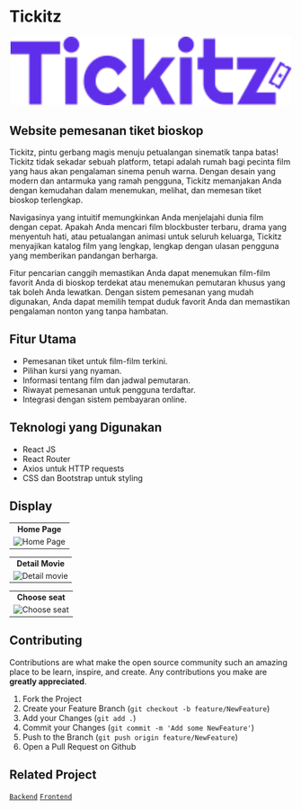 # Tickitz

<p align='center'>
<img width="500" src="https://github.com/yaaqin/Assets/blob/main/Readme/Tickitz/tikitz.png" />
</p>

## Website pemesanan tiket bioskop

Tickitz, pintu gerbang magis menuju petualangan sinematik tanpa batas! Tickitz tidak sekadar sebuah platform, tetapi adalah rumah bagi pecinta film yang haus akan pengalaman sinema penuh warna. Dengan desain yang modern dan antarmuka yang ramah pengguna, Tickitz memanjakan Anda dengan kemudahan dalam menemukan, melihat, dan memesan tiket bioskop terlengkap.

Navigasinya yang intuitif memungkinkan Anda menjelajahi dunia film dengan cepat. Apakah Anda mencari film blockbuster terbaru, drama yang menyentuh hati, atau petualangan animasi untuk seluruh keluarga, Tickitz menyajikan katalog film yang lengkap, lengkap dengan ulasan pengguna yang memberikan pandangan berharga.

Fitur pencarian canggih memastikan Anda dapat menemukan film-film favorit Anda di bioskop terdekat atau menemukan pemutaran khusus yang tak boleh Anda lewatkan. Dengan sistem pemesanan yang mudah digunakan, Anda dapat memilih tempat duduk favorit Anda dan memastikan pengalaman nonton yang tanpa hambatan.

## Fitur Utama
- Pemesanan tiket untuk film-film terkini.
- Pilihan kursi yang nyaman.
- Informasi tentang film dan jadwal pemutaran.
- Riwayat pemesanan untuk pengguna terdaftar.
- Integrasi dengan sistem pembayaran online.

## Teknologi yang Digunakan
- React JS
- React Router
- Axios untuk HTTP requests
- CSS dan Bootstrap untuk styling

## Display

<table>
<tr>
  <td align='center'><b>Home Page</b></td>
</tr>
<tr>
  <td>
    <image src="https://github.com/yaaqin/Assets/blob/main/Readme/Tickitz/Display/tickitz-display.png" alt="Home Page" width=100%>
  </td>
</tr>
</table>

<table>
<tr>
  <td align='center'><b>Detail Movie</b></td>
</tr>
<tr>
  <td>
    <image src="https://github.com/yaaqin/Assets/blob/main/Readme/Tickitz/Display/detail-movie.png" alt="Detail movie" width=100%>
  </td>
</tr>
</table>

<table>
<tr>
  <td align='center'><b>Choose seat</b></td>
</tr>
<tr>
  <td>
    <image src="https://github.com/yaaqin/Assets/blob/main/Readme/Tickitz/Display/choose-seat.png" alt="Choose seat" width=100%>
  </td>
</tr>
</table>

## Contributing

Contributions are what make the open source community such an amazing place to be learn, inspire, and create. Any contributions you make are **greatly appreciated**.

1. Fork the Project
2. Create your Feature Branch (`git checkout -b feature/NewFeature`)
3. Add your Changes (`git add .`)
4. Commit your Changes (`git commit -m 'Add some NewFeature'`)
5. Push to the Branch (`git push origin feature/NewFeature`)
6. Open a Pull Request on Github


## Related Project

[`Backend`](https://pijar-camp-batch15-tickitz.cyclic.app)
[`Frontend`](https://tickitz-react-fe.vercel.app)

